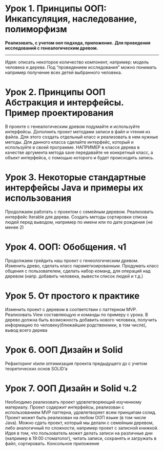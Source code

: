 # Урок 1. Принципы ООП: Инкапсуляция, наследование, полиморфизм #

**Реализовать, с учетом ооп подхода, приложение.**
**Для проведения исследований с генеалогическим древом.**
_________________________________________________
Идея: описать некоторое количество компонент, например:
модель человека и дерева.
Под “проведением исследования” можно понимать например получение всех детей выбранного человека.

# Урок 2. Принципы ООП Абстракция и интерфейсы. Пример проектирования
В проекте с генеалогическим древом подумайте и используйте интерфейсы.
Дополнить проект методами записи в файл и чтения из файла. Для этого создать отдельный класс
и реализовать в нем нужные методы.
Для данного класса сделайте интерфейс, который и используйте в своей программе.
НАПРИМЕР в классе дерева в качестве аргумента метода save передавайте не конкретный класс,
а объект интерфейса, с помощью которого и будет происходить запись.

# Урок 3. Некоторые стандартные интерфейсы Java и примеры их использования
Продолжаем работать с проектом с семейным деревом.
Реализовать интерфейс Iterable для дерева.
Создать методы сортировки списка людей перед выводом,
например по имени или по дате рождения (не менее 2)

# Урок 4. ООП: Обобщения. ч1
Продолжаем грейдить наш проект с генеологическим древом. 
Изменить древо, сделать класс параметизированным.
Продумать класс общения с пользователем, сделать набор команд,
для операций над деревом (напр. добавить человека, вывести список людей и т.д.)

# Урок 5. От простого к практике
Изменить проект с деревом в соответствии с паттерном MVP.
Реализовать View составляющую и команды по примеру с урока.
В дерево должна быть возможность добавить нового человека,
получить информацию по человеку(ближайшие родственники, в том числе),
вывод всего дерева

# Урок 6. ООП Дизайн и Solid
Рефакторинг и\или оптимизация проекта предыдущего дз с учетом теоретических основ SOLID’а

# Урок 7. ООП Дизайн и Solid ч.2
Необходимо реализовать проект удовлетворяющий изученному материалу.
Проект содержит интерфейсы, реализован с использованием MVP паттерна,
удовлетворяет всем принципам солид. Проект может быть реализован на
любом ООП языке (в том числе Java). Можно сдать проект, который мы делали с семейным деревом,
либо аналогичный по сложности, например проект с записной книжкой.
Идея в том, что пользователь может делать записи на различные дни (например в 19:00 стоматолог),
читать записи, сохранять и загружать в файл, сортировать. Консольное приложение